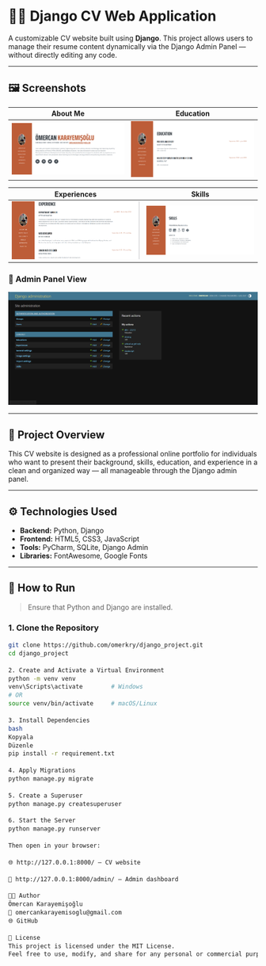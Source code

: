 # 🧑‍💼 Django CV Web Application

A customizable CV website built using **Django**. This project allows users to manage their resume content dynamically via the Django Admin Panel — without directly editing any code.

---

## 🖼️ Screenshots

| About Me | Education |
|----------|-----------|
| ![](sshots/aboutme.png) | ![](sshots/education.png) |

| Experiences | Skills |
|-------------|--------|
| ![](sshots/experiences.png) | ![](sshots/skills.png) |

### 🔐 Admin Panel View
![Admin Panel](sshots/admin.png)

---

## 📌 Project Overview

This CV website is designed as a professional online portfolio for individuals who want to present their background, skills, education, and experience in a clean and organized way — all manageable through the Django admin panel.

---

## ⚙️ Technologies Used

- **Backend:** Python, Django
- **Frontend:** HTML5, CSS3, JavaScript
- **Tools:** PyCharm, SQLite, Django Admin
- **Libraries:** FontAwesome, Google Fonts

---

## 🚀 How to Run

> Ensure that Python and Django are installed.

### 1. Clone the Repository

```bash
git clone https://github.com/omerkry/django_project.git
cd django_project

2. Create and Activate a Virtual Environment
python -m venv venv
venv\Scripts\activate        # Windows
# OR
source venv/bin/activate     # macOS/Linux

3. Install Dependencies
bash
Kopyala
Düzenle
pip install -r requirement.txt

4. Apply Migrations
python manage.py migrate

5. Create a Superuser
python manage.py createsuperuser

6. Start the Server
python manage.py runserver

Then open in your browser:

🌐 http://127.0.0.1:8000/ – CV website

🔐 http://127.0.0.1:8000/admin/ – Admin dashboard

👨‍💻 Author
Ömercan Karayemişoğlu
📧 omercankarayemisoglu@gmail.com
🌐 GitHub

📜 License
This project is licensed under the MIT License.
Feel free to use, modify, and share for any personal or commercial purpose.
